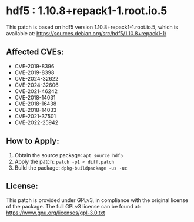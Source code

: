 # hdf5 : 1.10.8+repack1-1.root.io.5

This patch is based on hdf5 version 1.10.8+repack1-1.root.io.5, which is available at:
https://sources.debian.org/src/hdf5/1.10.8+repack1-1/

## Affected CVEs:
- CVE-2019-8396
- CVE-2019-8398
- CVE-2024-32622
- CVE-2024-32606
- CVE-2021-46242
- CVE-2018-14031
- CVE-2018-16438
- CVE-2018-14033
- CVE-2021-37501
- CVE-2022-25942

## How to Apply:
1. Obtain the source package: `apt source hdf5`
2. Apply the patch: `patch -p1 < diff.patch`
3. Build the package: `dpkg-buildpackage -us -uc`

## License:
This patch is provided under GPLv3, in compliance with the original license of the package.
The full GPLv3 license can be found at: https://www.gnu.org/licenses/gpl-3.0.txt
